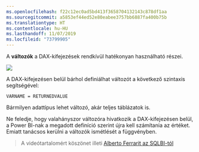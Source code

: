 ```yaml
---
ms.openlocfilehash: f22c12ec0ad5bd413f3658704132143c878df1aa
ms.sourcegitcommit: a5853ef44ed52e80eabee3757bb6887fa400b75b
ms.translationtype: HT
ms.contentlocale: hu-HU
ms.lasthandoff: 11/07/2019
ms.locfileid: "73799905"
---
```

A **változók** a DAX-kifejezések rendkívül hatékonyan használható részei.

![](media/7-4-dax-expressions/dax-variables_1.png)

A DAX-kifejezésen belül bárhol definiálhat változót a következő szintaxis segítségével:

    VARNAME = RETURNEDVALUE

Bármilyen adattípus lehet változó, akár teljes táblázatok is.

Ne feledje, hogy valahányszor változóra hivatkozik a DAX-kifejezésen belül, a Power BI-nak a megadott definíció szerint újra kell számítania az értéket. Emiatt tanácsos kerülni a változók ismétlését a függvényben.

> A videótartalomért köszönet illeti [Alberto Ferrarit az SQLBI-tól](https://www.sqlbi.com/learning-dax)
> 
> 

